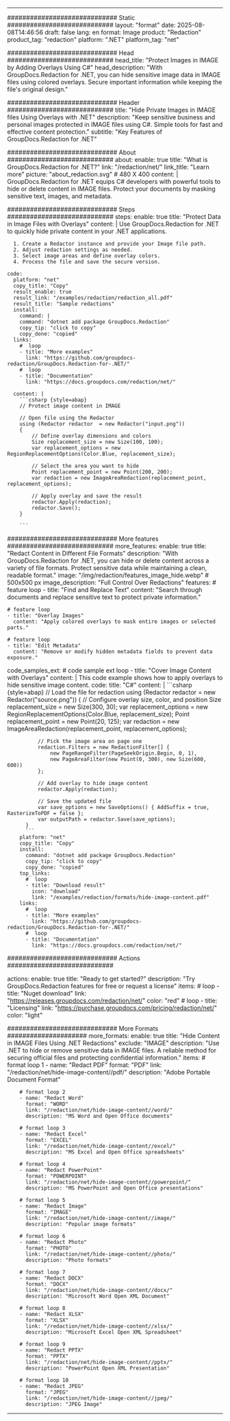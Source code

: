 
---
############################# Static ############################
layout: "format"
date:  2025-08-08T14:46:56
draft: false
lang: en
format: Image
product: "Redaction"
product_tag: "redaction"
platform: ".NET"
platform_tag: "net"

############################# Head ############################
head_title: "Protect Images in IMAGE by Adding Overlays Using C#"
head_description: "With GroupDocs.Redaction for .NET, you can hide sensitive image data in IMAGE files using colored overlays. Secure important information while keeping the file's original design."

############################# Header ############################
title: "Hide Private Images in IMAGE files Using Overlays with .NET" 
description: "Keep sensitive business and personal images protected in IMAGE files using C#. Simple tools for fast and effective content protection."
subtitle: "Key Features of GroupDocs.Redaction for .NET" 

############################# About ############################
about:
    enable: true
    title: "What is GroupDocs.Redaction for .NET?"
    link: "/redaction/net/"
    link_title: "Learn more"
    picture: "about_redaction.svg" # 480 X 400
    content: |
       GroupDocs.Redaction for .NET equips C# developers with powerful tools to hide or delete content in IMAGE files. Protect your documents by masking sensitive text, images, and metadata.

############################# Steps ############################
steps:
    enable: true
    title: "Protect Data in Image Files with Overlays"
    content: |
      Use GroupDocs.Redaction for .NET to quickly hide private content in your .NET applications.
      
      1. Create a Redactor instance and provide your Image file path.
      2. Adjust redaction settings as needed.
      3. Select image areas and define overlay colors.
      4. Process the file and save the secure version.
   
    code:
      platform: "net"
      copy_title: "Copy"
      result_enable: true
      result_link: "/examples/redaction/redaction_all.pdf"
      result_title: "Sample redactions"
      install:
        command: |
        command: "dotnet add package GroupDocs.Redaction"
        copy_tip: "click to copy"
        copy_done: "copied"
      links:
        #  loop
        - title: "More examples"
          link: "https://github.com/groupdocs-redaction/GroupDocs.Redaction-for-.NET/"
        #  loop
        - title: "Documentation"
          link: "https://docs.groupdocs.com/redaction/net/"
          
      content: |
        ```csharp {style=abap}
        // Protect image content in IMAGE

        // Open file using the Redactor
        using (Redactor redactor  = new Redactor("input.png"))
        {
            // Define overlay dimensions and colors
            Size replacement_size = new Size(100, 100);
            var replacement_options = new RegionReplacementOptions(Color.Blue, replacement_size);

            // Select the area you want to hide
            Point replacement_point = new Point(200, 200);
            var redaction = new ImageAreaRedaction(replacement_point, replacement_options);
            
            // Apply overlay and save the result
            redactor.Apply(redaction);
            redactor.Save();
        }
        
        ```            


############################# More features ############################
more_features:
  enable: true
  title: "Redact Content in Different File Formats"
  description: "With GroupDocs.Redaction for .NET, you can hide or delete content across a variety of file formats. Protect sensitive data while maintaining a clean, readable format."
  image: "/img/redaction/features_image_hide.webp" # 500x500 px
  image_description: "Full Control Over Redactions"
  features:
    # feature loop
    - title: "Find and Replace Text"
      content: "Search through documents and replace sensitive text to protect private information."

    # feature loop
    - title: "Overlay Images"
      content: "Apply colored overlays to mask entire images or selected parts."

    # feature loop
    - title: "Edit Metadata"
      content: "Remove or modify hidden metadata fields to prevent data exposure."
      
  code_samples_ext:
    # code sample ext loop
    - title: "Cover Image Content with Overlays"
      content: |
        This code example shows how to apply overlays to hide sensitive image content.
      code:
        title: "C#"
        content: |
          ```csharp {style=abap}
          //  Load the file for redaction
          using (Redactor redactor  = new Redactor("source.png"))
          {
              // Configure overlay size, color, and position
              Size replacement_size = new Size(300, 30);
              var replacement_options = new RegionReplacementOptions(Color.Blue, replacement_size);
              Point replacement_point = new Point(20, 125);
              var redaction = new ImageAreaRedaction(replacement_point, replacement_options);
 
              // Pick the image area on page one
              redaction.Filters = new RedactionFilter[] {
                  new PageRangeFilter(PageSeekOrigin.Begin, 0, 1),
                  new PageAreaFilter(new Point(0, 300), new Size(600, 600))
              };

              // Add overlay to hide image content
              redactor.Apply(redaction);

              // Save the updated file
              var save_options = new SaveOptions() { AddSuffix = true, RasterizeToPDF = false };
              var outputPath = redactor.Save(save_options);
          }
          ```
        platform: "net"
        copy_title: "Copy"
        install:
          command: "dotnet add package GroupDocs.Redaction"
          copy_tip: "click to copy"
          copy_done: "copied"
        top_links:
          #  loop
          - title: "Download result"
            icon: "download"
            link: "/examples/redaction/formats/hide-image-content.pdf"
        links:
          #  loop
          - title: "More examples"
            link: "https://github.com/groupdocs-redaction/GroupDocs.Redaction-for-.NET/"
          #  loop
          - title: "Documentation"
            link: "https://docs.groupdocs.com/redaction/net/"


############################# Actions ############################

actions:
  enable: true
  title: "Ready to get started?"
  description: "Try GroupDocs.Redaction features for free or request a license"
  items:
    #  loop
    - title: "Nuget download"
      link: "https://releases.groupdocs.com/redaction/net/"
      color: "red"
        #  loop
    - title: "Licensing"
      link: "https://purchase.groupdocs.com/pricing/redaction/net/"
      color: "light"


############################# More Formats #####################
more_formats:
    enable: true
    title: "Hide Content in IMAGE Files Using .NET Redactions"
    exclude: "IMAGE"
    description: "Use .NET to hide or remove sensitive data in IMAGE files. A reliable method for securing official files and protecting confidential information."
    items: 
        # format loop 1
        - name: "Redact PDF"
          format: "PDF"
          link: "/redaction/net/hide-image-content//pdf/"
          description: "Adobe Portable Document Format"

        # format loop 2
        - name: "Redact Word"
          format: "WORD"
          link: "/redaction/net/hide-image-content//word/"
          description: "MS Word and Open Office documents"
          
        # format loop 3
        - name: "Redact Excel"
          format: "EXCEL"
          link: "/redaction/net/hide-image-content//excel/"
          description: "MS Excel and Open Office spreadsheets"

        # format loop 4
        - name: "Redact PowerPoint"
          format: "POWERPOINT"
          link: "/redaction/net/hide-image-content//powerpoint/"
          description: "MS PowerPoint and Open Office presentations"

        # format loop 5
        - name: "Redact Image"
          format: "IMAGE"
          link: "/redaction/net/hide-image-content//image/"
          description: "Popular image formats"

        # format loop 6
        - name: "Redact Photo"
          format: "PHOTO"
          link: "/redaction/net/hide-image-content//photo/"
          description: "Photo formats"

        # format loop 7
        - name: "Redact DOCX"
          format: "DOCX"
          link: "/redaction/net/hide-image-content//docx/"
          description: "Microsoft Word Open XML Document"
          
        # format loop 8
        - name: "Redact XLSX"
          format: "XLSX"
          link: "/redaction/net/hide-image-content//xlsx/"
          description: "Microsoft Excel Open XML Spreadsheet"
          
        # format loop 9
        - name: "Redact PPTX"
          format: "PPTX"
          link: "/redaction/net/hide-image-content//pptx/"
          description: "PowerPoint Open XML Presentation"

        # format loop 10
        - name: "Redact JPEG"
          format: "JPEG"
          link: "/redaction/net/hide-image-content//jpeg/"
          description: "JPEG Image"


---